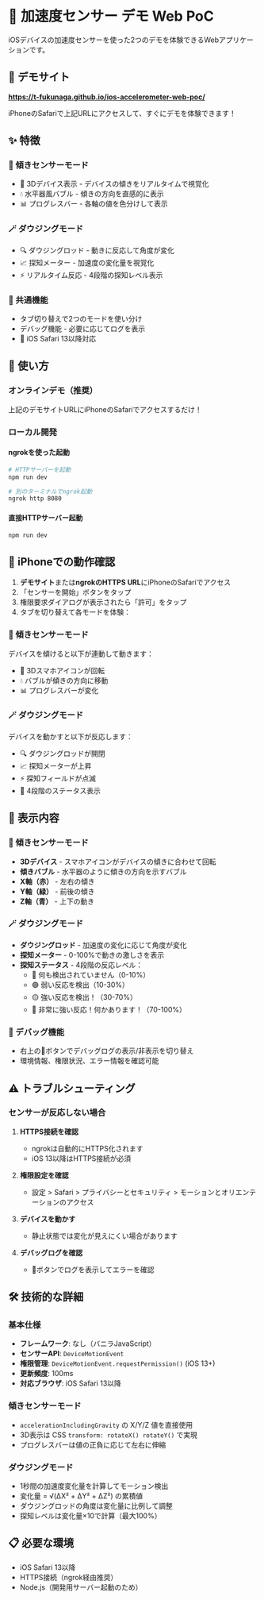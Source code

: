 # 📱 加速度センサー デモ Web PoC

iOSデバイスの加速度センサーを使った2つのデモを体験できるWebアプリケーションです。

## 🚀 デモサイト

**https://t-fukunaga.github.io/ios-accelerometer-web-poc/**

iPhoneのSafariで上記URLにアクセスして、すぐにデモを体験できます！

## ✨ 特徴

### 🔄 傾きセンサーモード
- 🎨 3Dデバイス表示 - デバイスの傾きをリアルタイムで視覚化
- 💧 水平器風バブル - 傾きの方向を直感的に表示
- 📊 プログレスバー - 各軸の値を色分けして表示

### 🪄 ダウジングモード
- 🔍 ダウジングロッド - 動きに反応して角度が変化
- 📈 探知メーター - 加速度の変化量を視覚化
- ⚡ リアルタイム反応 - 4段階の探知レベル表示

### 🔧 共通機能
- タブ切り替えで2つのモードを使い分け
- デバッグ機能 - 必要に応じてログを表示
- 📱 iOS Safari 13以降対応

## 🚀 使い方

### オンラインデモ（推奨）
上記のデモサイトURLにiPhoneのSafariでアクセスするだけ！

### ローカル開発

#### ngrokを使った起動
```bash
# HTTPサーバーを起動
npm run dev

# 別のターミナルでngrok起動
ngrok http 8080
```

#### 直接HTTPサーバー起動
```bash
npm run dev
```

## 📱 iPhoneでの動作確認

1. **デモサイト**または**ngrokのHTTPS URL**にiPhoneのSafariでアクセス
2. 「センサーを開始」ボタンをタップ
3. 権限要求ダイアログが表示されたら「許可」をタップ
4. タブを切り替えて各モードを体験：

### 🔄 傾きセンサーモード
デバイスを傾けると以下が連動して動きます：
- 📱 3Dスマホアイコンが回転
- 💧 バブルが傾きの方向に移動
- 📊 プログレスバーが変化

### 🪄 ダウジングモード
デバイスを動かすと以下が反応します：
- 🔍 ダウジングロッドが開閉
- 📈 探知メーターが上昇
- ⚡ 探知フィールドが点滅
- 📢 4段階のステータス表示

## 🎯 表示内容

### 🔄 傾きセンサーモード
- **3Dデバイス** - スマホアイコンがデバイスの傾きに合わせて回転
- **傾きバブル** - 水平器のように傾きの方向を示すバブル
- **X軸（赤）** - 左右の傾き
- **Y軸（緑）** - 前後の傾き  
- **Z軸（青）** - 上下の動き

### 🪄 ダウジングモード
- **ダウジングロッド** - 加速度の変化に応じて角度が変化
- **探知メーター** - 0-100%で動きの激しさを表示
- **探知ステータス** - 4段階の反応レベル：
  - 🔹 何も検出されていません（0-10%）
  - 🟢 弱い反応を検出（10-30%）
  - 🟡 強い反応を検出！（30-70%）
  - 🔴 非常に強い反応！何かあります！（70-100%）

### 🔧 デバッグ機能
- 右上の🔧ボタンでデバッグログの表示/非表示を切り替え
- 環境情報、権限状況、エラー情報を確認可能

## ⚠️ トラブルシューティング

### センサーが反応しない場合

1. **HTTPS接続を確認**
   - ngrokは自動的にHTTPS化されます
   - iOS 13以降はHTTPS接続が必須

2. **権限設定を確認**
   - 設定 > Safari > プライバシーとセキュリティ > モーションとオリエンテーションのアクセス

3. **デバイスを動かす**
   - 静止状態では変化が見えにくい場合があります

4. **デバッグログを確認**
   - 🔧ボタンでログを表示してエラーを確認

## 🛠 技術的な詳細

### 基本仕様
- **フレームワーク**: なし（バニラJavaScript）
- **センサーAPI**: `DeviceMotionEvent`
- **権限管理**: `DeviceMotionEvent.requestPermission()` (iOS 13+)
- **更新頻度**: 100ms
- **対応ブラウザ**: iOS Safari 13以降

### 傾きセンサーモード
- `accelerationIncludingGravity` の X/Y/Z 値を直接使用
- 3D表示は CSS `transform: rotateX() rotateY()` で実現
- プログレスバーは値の正負に応じて左右に伸縮

### ダウジングモード  
- 1秒間の加速度変化量を計算してモーション検出
- 変化量 = √(ΔX² + ΔY² + ΔZ²) の累積値
- ダウジングロッドの角度は変化量に比例して調整
- 探知レベルは変化量×10で計算（最大100%）

## 📋 必要な環境

- iOS Safari 13以降
- HTTPS接続（ngrok経由推奨）
- Node.js（開発用サーバー起動のため）